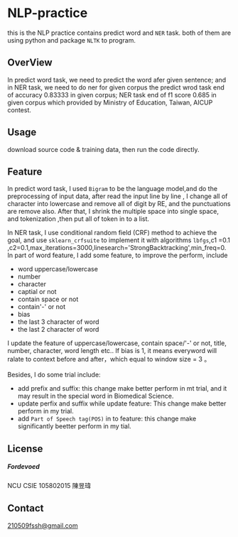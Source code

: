 # NLP-practice
 this is the NLP practice contains predict word and `NER` task. both of them are using python and package `NLTK` to program.
 
 ## OverView
 In predict word task, we need to predict the word afer given sentence; and in NER task, we need to do ner for given corpus
 the predict wrod task end of accuracy 0.83333 in given corpus; NER task end of f1 score 0.685 in given corpus which provided by Ministry of Education, Taiwan, AICUP contest.
 ## Usage
  download source code & training data, then run the code directly. 
 ## Feature
 In predict word task, I used `Bigram` to be the language model,and do the preprocessing of input data, after read the input line by line , I change all of character into lowercase and remove all of digit by RE, and the punctuations are remove also. After that, I shrink the multiple space into single space, and tokenization ,then put all of token in to a list.
 
 In NER task, I use conditional random field (CRF) method to achieve the goal, and use `sklearn_crfsuite` to implement it with algorithms `lbfgs`,c1 =0.1 ,c2=0.1,max_iterations=3000,linesearch='StrongBacktracking',min_freq=0.<br>
 In part of word feature, I add some feature, to improve the perform, include 
 * word uppercase/lowercase
 * number
 * character
 * captial or not
 * contain space or not
 * contain'-' or not
 * bias
 * the last 3 character of word
 * the last 2 character of word

I update the feature of uppercase/lowercase, contain space/'-' or not, title, number, character, word length etc.. If bias is 1, it means everyword will ralate to context before and after，which equal to window size = 3 。<br>
 <br>
 Besides, I do some trial include:<br>
 * add prefix and suffix: this change make better perform in mt trial, and it may result in the special word in Biomedical Science.
 * update perfix and suffix while update feature: This change make better perform in my trial.
 * add `Part of Speech tag(POS)` in to feature: this change make significantly beetter perform in my tial.
 
 ## License
 ##### Fordevoed
  NCU CSIE 105802015 陳昱瑋
  
 ## Contact
  210509fssh@gmail.com
